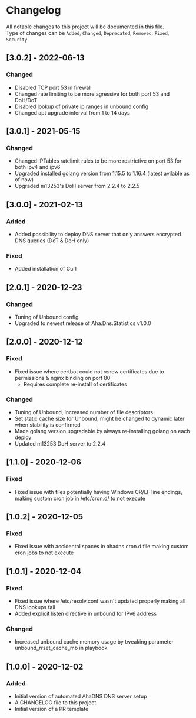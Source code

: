 # Changelog

All notable changes to this project will be documented in this file.  
Type of changes can be `Added`, `Changed`, `Deprecated`, `Removed`, `Fixed`, `Security`.

## [3.0.2] - 2022-06-13

### Changed

- Disabled TCP port 53 in firewall
- Changed rate limiting to be more agressive for both port 53 and DoH/DoT
- Disabled lookup of private ip ranges in unbound config
- Changed apt upgrade interval from 1 to 14 days

## [3.0.1] - 2021-05-15

### Changed

- Changed IPTables ratelimit rules to be more restrictive on port 53 for both ipv4 and ipv6
- Upgraded installed golang version from 1.15.5 to 1.16.4 (latest avilable as of now)
- Upgraded m13253's DoH server from 2.2.4 to 2.2.5

## [3.0.0] - 2021-02-13

### Added

- Added possibility to deploy DNS server that only answers encrypted DNS queries (DoT & DoH only)

### Fixed

- Added installation of Curl

## [2.0.1] - 2020-12-23

### Changed

- Tuning of Unbound config
- Upgraded to newest release of Aha.Dns.Statistics v1.0.0

## [2.0.0] - 2020-12-12

### Fixed

- Fixed issue where certbot could not renew certificates due to permissions & nginx binding on port 80
  - Requires complete re-install of certificates

### Changed

- Tuning of Unbound, increased number of file descriptors
- Set static cache size for Unbound, might be changed to dynamic later when stability is confirmed
- Made golang version upgradable by always re-installing golang on each deploy
- Updated m13253 DoH server to 2.2.4

## [1.1.0] - 2020-12-06

### Fixed

- Fixed issue with files potentially having Windows CR/LF line endings, making custom cron job in /etc/cron.d/ to not execute

## [1.0.2] - 2020-12-05

### Fixed

- Fixed issue with accidental spaces in ahadns cron.d file making custom cron jobs to not execute

## [1.0.1] - 2020-12-04

### Fixed

- Fixed issue where /etc/resolv.conf wasn't updated properly making all DNS lookups fail
- Added explicit listen directive in unbound for IPv6 address

### Changed

- Increased unbound cache memory usage by tweaking parameter unbound_rrset_cache_mb in playbook

## [1.0.0] - 2020-12-02

### Added

- Initial version of automated AhaDNS DNS server setup
- A CHANGELOG file to this project
- Initial version of a PR template
